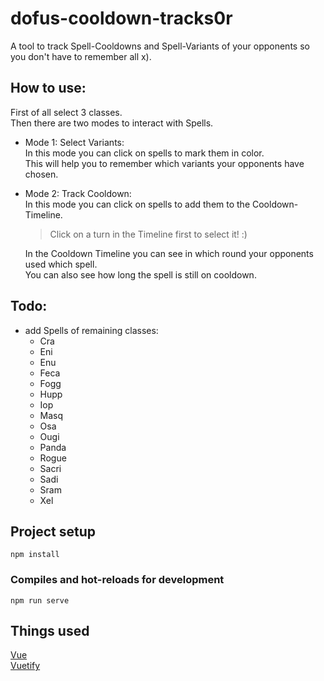 # dofus-cooldown-tracks0r

A tool to track Spell-Cooldowns and Spell-Variants of your opponents so you don't have to remember all x).

## How to use:

First of all select 3 classes.  
Then there are two modes to interact with Spells.

-   Mode 1: Select Variants:  
    In this mode you can click on spells to mark them in color.  
    This will help you to remember which variants your opponents have chosen.
-   Mode 2: Track Cooldown:  
    In this mode you can click on spells to add them to the Cooldown-Timeline.

    > Click on a turn in the Timeline first to select it! :)

    In the Cooldown Timeline you can see in which round your opponents used which spell.  
    You can also see how long the spell is still on cooldown.

## Todo:

-   add Spells of remaining classes:
    -   Cra
    -   Eni
    -   Enu
    -   Feca
    -   Fogg
    -   Hupp
    -   Iop
    -   Masq
    -   Osa
    -   Ougi
    -   Panda
    -   Rogue
    -   Sacri
    -   Sadi
    -   Sram
    -   Xel

## Project setup

```
npm install
```

### Compiles and hot-reloads for development

```
npm run serve
```

## Things used

[Vue](https://vuejs.org/guide/introduction.html)  
[Vuetify](https://vuetifyjs.com/en/)

